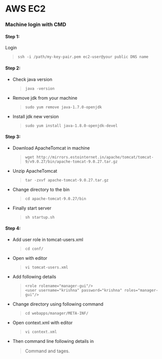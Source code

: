 # AWS EC2
### Machine login with CMD
#### Step 1:
Login
> ``` ssh -i /path/my-key-pair.pem ec2-user@your public DNS name  ```
#### Step 2:
- Check java version
  > ``` java -version ```
- Remove jdk from your machine
  > ``` sudo yum remove java-1.7.0-openjdk ```
- Install jdk new version
  > ``` sudo yum install java-1.8.0-openjdk-devel ```
#### Step 3:
- Download ApacheTomcat in machine
  > ``` wget http://mirrors.estointernet.in/apache/tomcat/tomcat-9/v9.0.27/bin/apache-tomcat-9.0.27.tar.gz ```
- Unzip ApacheTomcat
  > ``` tar -zxvf apache-tomcat-9.0.27.tar.gz ```
- Change directory to the bin
  > ``` cd apache-tomcat-9.0.27/bin ```
- Finally start server
  > ``` sh startup.sh ```
#### Step 4:
- Add user role in tomcat-users.xml
  > ``` cd conf/ ```
- Open with editor
  > ```vi tomcat-users.xml ```
- Add following details
  > ``` 
  > <role rolename="manager-gui"/>
  > <user username="krishna" password="krishna" roles="manager-gui"/>
  > ```
- Change directory using following command
  > ``` cd webapps/manager/META-INF/ ```
- Open context.xml with editor
  > ``` vi context.xml ```
- Then command line following details in 
  > Command <Valve> and <Manager> tages.
